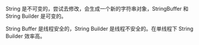 String 是不可变的，尝试去修改，会生成一个新的字符串对象，StringBuffer 和 String Builder 是可变的。

String Buffer 是线程安全的，String Builder 是线程不安全的。在单线程下 String Builder 效率高。